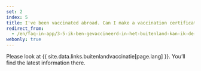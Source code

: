 ```yaml
---
set: 2
index: 5
title: I've been vaccinated abroad. Can I make a vaccination certificate with CoronaCheck?   
redirect_from: 
  - /en/faq-in-app/3-5-ik-ben-gevaccineerd-in-het-buitenland-kan-ik-de-vaccinatie-uploaden-in-de-nederlandse-coronacheck-app
webonly: true
---
```

Please look at {{ site.data.links.buitenlandvaccinatie[page.lang] }}. You’ll find the latest information there.
